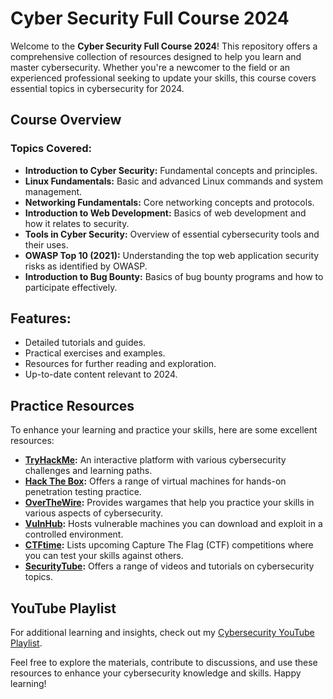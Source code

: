 # Cyber Security Full Course 2024

Welcome to the **Cyber Security Full Course 2024**! This repository offers a comprehensive collection of resources designed to help you learn and master cybersecurity. Whether you're a newcomer to the field or an experienced professional seeking to update your skills, this course covers essential topics in cybersecurity for 2024.

## Course Overview

### Topics Covered:
- **Introduction to Cyber Security:** Fundamental concepts and principles.
- **Linux Fundamentals:** Basic and advanced Linux commands and system management.
- **Networking Fundamentals:** Core networking concepts and protocols.
- **Introduction to Web Development:** Basics of web development and how it relates to security.
- **Tools in Cyber Security:** Overview of essential cybersecurity tools and their uses.
- **OWASP Top 10 (2021):** Understanding the top web application security risks as identified by OWASP.
- **Introduction to Bug Bounty:** Basics of bug bounty programs and how to participate effectively.

## Features:
- Detailed tutorials and guides.
- Practical exercises and examples.
- Resources for further reading and exploration.
- Up-to-date content relevant to 2024.

## Practice Resources

To enhance your learning and practice your skills, here are some excellent resources:

- **[TryHackMe](https://tryhackme.com/):** An interactive platform with various cybersecurity challenges and learning paths.
- **[Hack The Box](https://www.hackthebox.eu/):** Offers a range of virtual machines for hands-on penetration testing practice.
- **[OverTheWire](https://overthewire.org/):** Provides wargames that help you practice your skills in various aspects of cybersecurity.
- **[VulnHub](https://www.vulnhub.com/):** Hosts vulnerable machines you can download and exploit in a controlled environment.
- **[CTFtime](https://ctftime.org/):** Lists upcoming Capture The Flag (CTF) competitions where you can test your skills against others.
- **[SecurityTube](http://www.securitytube.net/):** Offers a range of videos and tutorials on cybersecurity topics.

## YouTube Playlist

For additional learning and insights, check out my [Cybersecurity YouTube Playlist](https://www.youtube.com/playlist?list=PLX1eV90xXed2P9ZVaVctfsez_qHZV2VMD). 

Feel free to explore the materials, contribute to discussions, and use these resources to enhance your cybersecurity knowledge and skills. Happy learning!

